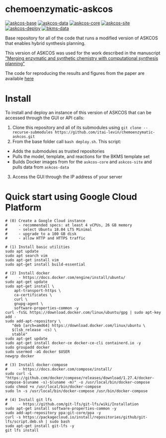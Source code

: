 # chemoenzymatic-askcos

[![askcos-base](https://img.shields.io/badge/-askcos--base-blue?style=flat-square)](https://github.com/itai-levin/chemoenzymatic-askcos)
[![askcos-data](https://img.shields.io/badge/-askcos--data-lightgray?style=flat-square)](https://github.com/ASKCOS/askcos-data)
[![askcos-core](https://img.shields.io/badge/-askcos--core-lightgray?style=flat-square)](https://github.com/itai-levin/askcos-core/tree/hybrid)
[![askcos-site](https://img.shields.io/badge/-askcos--site-lightgray?style=flat-square)](https://github.com/itai-levin/askcos-site/tree/hybrid)
[![askcos-deploy](https://img.shields.io/badge/-askcos--deploy-lightgray?style=flat-square)](https://github.com/itai-levin/askcos-deploy/tree/hybrid)
[![bkms-data](https://img.shields.io/badge/-askcos--deploy-lightgray?style=flat-square)](https://github.com/itai-levin/bkms-data/tree/master)

Base repository for all of the code that runs a modified version of ASKCOS that enables hybrid synthesis planning.

This version of ASKCOS was used for the work described in the manuscript ["Merging enzymatic and synthetic chemistry with computational synthesis planning"](https://www.nature.com/articles/s41467-022-35422-y)

The code for reproducing the results and figures from the paper are available [here](https://github.com/itai-levin/hybmind)

# Install
To install and deploy an instance of this version of ASKCOS that can be accessed through the GUI or API calls:
1. Clone this repository and all of its submodules using `git clone --recurse-submodules https://github.com/itai-levin/chemoenzymatic-askcos.git`
2. From the base folder call `bash deploy.sh`. This script:
* Adds the submodules as trusted repositories
* Pulls the model, template, and reactions for the BKMS template set
* Builds Docker images from for the `askcos-core` and `askcos-site` and pulls data from `askcos-data`
3. Access the GUI through the IP address of your server

# Quick start using Google Cloud Platform

```
# (0) Create a Google Cloud instance
#     - recommended specs: at least 4 vCPUs, 26 GB memory 
#     - select Ubuntu 18.04 LTS Minimal
#     - upgrade to a 100 GB disk
#     - allow HTTP and HTTPS traffic

# (1) Install basic utilities
sudo apt update
sudo apt search vim
sudo apt-get install vim
sudo apt-get install build-essential

# (2) Install docker
#     - https://docs.docker.com/engine/install/ubuntu/
sudo apt-get update
sudo apt-get install \
    apt-transport-https \
    ca-certificates \
    curl \
    gnupg-agent \
    software-properties-common -y
curl -fsSL https://download.docker.com/linux/ubuntu/gpg | sudo apt-key add -
sudo add-apt-repository \
   "deb [arch=amd64] https://download.docker.com/linux/ubuntu \
   $(lsb_release -cs) \
   stable"
sudo apt-get update
sudo apt-get install docker-ce docker-ce-cli containerd.io -y
sudo groupadd docker
sudo usermod -aG docker $USER
newgrp docker

# (3) Install docker-compose
#     - https://docs.docker.com/compose/install/
sudo curl -L "https://github.com/docker/compose/releases/download/1.27.4/docker-compose-$(uname -s)-$(uname -m)" -o /usr/local/bin/docker-compose
sudo chmod +x /usr/local/bin/docker-compose
sudo ln -s /usr/local/bin/docker-compose /usr/bin/docker-compose

# (4) Install git lfs
#     - https://github.com/git-lfs/git-lfs/wiki/Installation
sudo apt-get install software-properties-common -y
sudo add-apt-repository ppa:git-core/ppa -y
curl -s https://packagecloud.io/install/repositories/github/git-lfs/script.deb.sh | sudo bash
sudo apt-get install git-lfs -y
git lfs install
```
